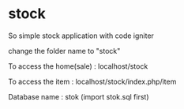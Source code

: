 # stock
So simple stock application with code igniter

change the folder name to "stock"

To access the home(sale) : localhost/stock

To access the item : localhost/stock/index.php/item

Database name : stok (import stok.sql first)




